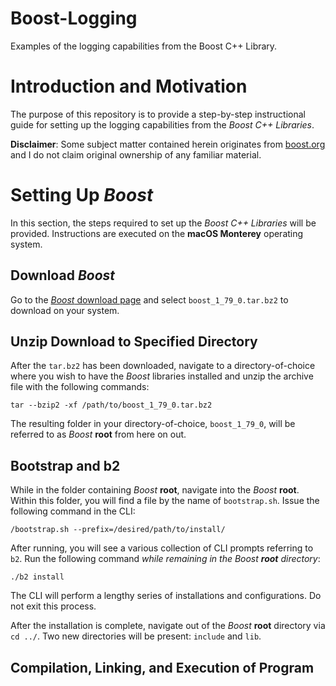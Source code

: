 # Boost-Logging
Examples of the logging capabilities from the Boost C++ Library. 

# Introduction and Motivation 

The purpose of this repository is to provide a step-by-step instructional guide for setting up the logging capabilities from the _Boost C++ Libraries_. 

__Disclaimer__: Some subject matter contained herein originates from [boost.org](https://www.boost.org/) and I do not claim original ownership of any familiar material. 

# Setting Up _Boost_

In this section, the steps required to set up the _Boost C++ Libraries_ will be provided. Instructions are executed on the __macOS Monterey__ operating system. 

## Download _Boost_

Go to the [_Boost_ download page](https://www.boost.org/) and select `boost_1_79_0.tar.bz2` to download on your system. 

## Unzip Download to Specified Directory 

After the `tar.bz2` has been downloaded, navigate to a directory-of-choice where you wish to have the _Boost_ libraries installed and unzip the archive file with the following commands:

```
tar --bzip2 -xf /path/to/boost_1_79_0.tar.bz2
```

The resulting folder in your directory-of-choice, `boost_1_79_0`, will be referred to as _Boost_ __root__ from here on out. 

## Bootstrap and b2 

While in the folder containing _Boost_ __root__, navigate into the _Boost_ __root__. Within this folder, you will find a file by the name of `bootstrap.sh`. Issue the following command in the CLI:

```
/bootstrap.sh --prefix=/desired/path/to/install/ 
```

After running, you will see a various collection of CLI prompts referring to `b2`. Run the following command _while remaining in the Boost __root__ directory_:

```
./b2 install 
```

The CLI will perform a lengthy series of installations and configurations. Do not exit this process. 

After the installation is complete, navigate out of the _Boost_ __root__ directory via `cd ../`. Two new directories will be present: `include` and `lib`. 

## Compilation, Linking, and Execution of Program 
